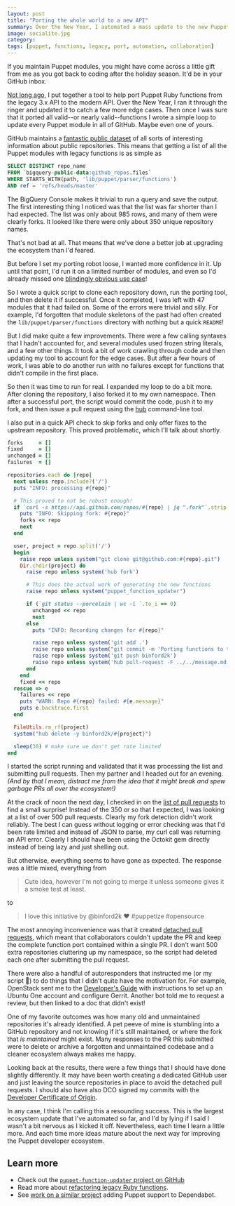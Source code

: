 ```yaml
---
layout: post
title: "Porting the whole world to a new API"
summary: Over the New Year, I automated a mass update to the new Puppet function API.
image: socialite.jpg
category:
tags: [puppet, functions, legacy, port, automation, collaboration]
---
```


If you maintain Puppet modules, you might have come across a little gift from me
as you got back to coding after the holiday season. It'd be in your GitHub inbox.

[Not long ago](/2019/11/27/automagic-function-port/), I put together a tool to
help port Puppet Ruby functions from the legacy 3.x API to the modern API. Over
the New Year, I ran it through the ringer and updated it to catch a few more
edge cases. Then once I was sure that it ported all valid--or nearly
valid--functions I wrote a simple loop to update every Puppet module in all of
GitHub. Maybe even one of yours.

GitHub maintains a [fantastic public dataset](https://codelabs.developers.google.com/codelabs/bigquery-github/index.html?index=..%2F..index#0)
of all sorts of interesting information about public repositories. This means that
getting a list of all the Puppet modules with legacy functions is as simple as

``` sql
SELECT DISTINCT repo_name
FROM `bigquery-public-data:github_repos.files`
WHERE STARTS_WITH(path, 'lib/puppet/parser/functions')
AND ref = 'refs/heads/master'
```

The BigQuery Console makes it trivial to run a query and save the output. The
first interesting thing I noticed was that the list was far shorter than I had
expected. The list was only about 985 rows, and many of them were clearly
forks. It looked like there were only about 350 unique repository names.

That's not bad at all. That means that we've done a better job at upgrading the
ecosystem than I'd feared.

But before I set my porting robot loose, I wanted more confidence in it. Up until
that point, I'd run it on a limited number of modules, and even so I'd already missed one
[blindingly obvious use case](https://github.com/binford2k/puppet-function-updater/pull/4)!

So I wrote a quick script to clone each repository down, run the porting tool,
and then delete it if successful. Once it completed, I was left with 47 modules
that it had failed on. Some of the errors were trivial and silly. For example,
I'd forgotten that module skeletons of the past had often created the
`lib/puppet/parser/functions` directory with nothing but a quick `README`!

But I did make quite a few improvements. There were a few calling syntaxes that
I hadn't accounted for, and several modules used frozen string literals, and a
few other things. It took a bit of work crawling through code and then updating
my tool to account for the edge cases. But after a few hours of work, I was able
to do another run with no failures except for functions that didn't compile in
the first place.

So then it was time to run for real. I expanded my loop to do a bit more. After
cloning the repository, I also forked it to my own namespace. Then after a successful
port, the script would commit the code, push it to my fork, and then issue a pull
request using the [hub](https://hub.github.com) command-line tool.

I also put in a quick API check to skip forks and only offer fixes to the upstream
repository. This proved problematic, which I'll talk about shortly.

``` ruby
forks     = []
fixed     = []
unchanged = []
failures  = []

repositories.each do |repo|
  next unless repo.include?('/')
  puts "INFO: processing #{repo}"

  # This proved to not be robust enough!
  if `curl -s https://api.github.com/repos/#{repo} | jq ".fork"`.strip == 'true'
    puts "INFO: Skipping fork: #{repo}"
    forks << repo
    next
  end

  user, project = repo.split('/')
  begin
    raise repo unless system("git clone git@github.com:#{repo}.git")
    Dir.chdir(project) do
      raise repo unless system('hub fork')

      # This does the actual work of generating the new functions
      raise repo unless system("puppet_function_updater")

      if (`git status --porcelain | wc -l `.to_i == 0)
        unchanged << repo
        next
      else
        puts "INFO: Recording changes for #{repo}"

        raise repo unless system('git add .')
        raise repo unless system("git commit -m 'Porting functions to the modern Puppet 4.x API'")
        raise repo unless system('git push binford2k')
        raise repo unless system('hub pull-request -F ../../message.md')
      end
    end
    fixed << repo
  rescue => e
    failures << repo
    puts "WARN: Repo #{repo} failed: #{e.message}"
    puts e.backtrace.first
  end

  FileUtils.rm_rf(project)
  system("hub delete -y binford2k/#{project}")

  sleep(30) # make sure we don't get rate limited
end
```

I started the script running and validated that it was processing the list and
submitting pull requests. Then my partner and I headed out for an evening. *(And by
that I mean, distract me from the idea that it might break and spew garbage PRs
all over the ecosystem!)*

At the crack of noon the next day, I checked in on the [list of pull requests](https://github.com/search?q=is%3Apr+author%3Abinford2k+Porting+functions+to+the+modern+Puppet+4.x+API&type=Issues)
to find a small surprise! Instead of the 350 or so that I expected, I was
looking at a list of over 500 pull requests. Clearly my fork detection didn't
work reliably.  The best I can guess without logging or error checking was that
I'd been rate limited and instead of JSON to parse, my curl call was returning
an API error.  Clearly I should have been using the Octokit gem directly instead
of being lazy and just shelling out.

But otherwise, everything seems to have gone as expected. The response was a
little mixed, everything from

> Cute idea, however I'm not going to merge it unless someone gives it a smoke test at least.

to

> I love this initiative by @binford2k ❤️ #puppetize #opensource

The most annoying inconvenience was that it created [detached pull requests](https://github.com/example42/puppet-network/pull/301#issuecomment-570910424),
which meant that collaborators couldn't update the PR and keep the complete
function port contained within a single PR. I don't want 500 extra repositories
cluttering up my namespace, so the script had deleted each one after submitting
the pull request.

There were also a handful of autoresponders that instructed me (or my script 🤣)
to do things that I didn't quite have the motivation for. For example, OpenStack
sent me to the [Developer's Guide](https://docs.openstack.org/infra/manual/developers.html)
with instructions to set up an Ubuntu One account and configure Gerrit. Another bot
told me to request a review, but then linked to a doc that didn't exist!

One of my favorite outcomes was how many old and unmaintained repositories it's
already identified. A pet peeve of mine is stumbling into a GitHub repository and
not knowing if it's still maintained, or where the fork that *is maintained* might
exist. Many responses to the PR this submitted were to delete or archive a forgotten
and unmaintained codebase and a cleaner ecosystem always makes me happy.

Looking back at the results, there were a few things that I should have done
slightly differently. It may have been worth creating a dedicated GitHub user
and just leaving the source repositories in place to avoid the detached pull requests.
I should also have also DCO signed my commits with the
[Developer Certificate of Origin](https://developercertificate.org).

In any case, I think I'm calling this a resounding success. This is the largest
ecosystem update that I've automated so far, and I'd by lying if I said I wasn't
a bit nervous as I kicked it off. Nevertheless, each time I learn a little more.
And each time more ideas mature about the next way for improving the Puppet
developer ecosystem.


## Learn more

* Check out the [`puppet-function-updater` project on GitHub](https://github.com/binford2k/puppet-function-updater)
* Read more about [refactoring legacy Ruby functions](https://puppet.com/blog/refactoring-legacy-ruby-functions/).
* See [work on a similar project](https://github.com/dependabot/dependabot-core/pull/1287) adding Puppet support to Dependabot.
